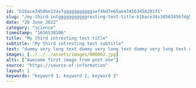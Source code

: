 ```yaml
---
id: "b1bace3458be12asfgggggggggggsef4bd7e65ae434563456201f1"
slug: "/my-third-intgggggggggggresting-test-title-b1bace34s34563456fdg58be12aef4bd7e65ae4201f1"
date: "20 June 2022"
category: "science"
timestamp: "1656538106"
title: "My third intresting test title"
subtitle: "My third intresting test subtitle"
text: "dummy very long text dummy very long text dummy very long text dummy very long text dummy very long text dummy very long text dummy very long text dummy very long text dummy very long text dummy very long text dummy very long text dummy very long text dummy very long text dummy very long text dummy very long text dummy very long text "
images: [../../../assets/images/000002.jpg]
alts: ["Awesome first image from post one"]
source: "https://source-of-information"
layout: 1
keywords: "keyword 1, keyword 2, keyword 3"
---
```

